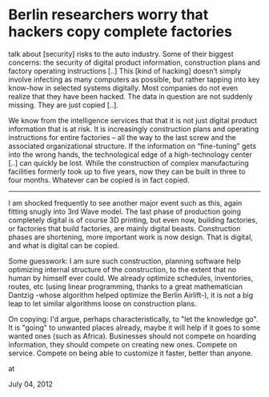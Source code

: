 # Berlin researchers worry that hackers copy complete factories
talk about [security] risks to the auto industry. Some of their biggest concerns: the security of digital product 
information, construction plans and factory operating instructions [..] This [kind of hacking] doesn’t simply involve infecting as many computers as possible, but
 rather tapping into key know-how in selected systems digitally. Most 
companies do not even realize that they have been hacked. The data in 
question are not suddenly missing. They are just copied [..].

We know from the intelligence services that that it is not just digital 
product information that is at risk. It is increasingly construction 
plans and operating instructions for entire factories – all the way to 
the last screw and the associated organizational structure. If the 
information on “fine-tuning” gets into the wrong hands, the 
technological edge of a high-technology center [..] can quickly 
be lost. While the construction of complex manufacturing facilities 
formerly took up to five years, now they can be built in three to four 
months. Whatever can be copied is in fact copied. 

---

I am shocked frequently to see  another  major event such as this, again fitting snugly into 3rd Wave model. The last phase of production going completely digital is of course 3D printing, but even now, building factories, or factories that build factories, are mainly digital beasts. Construction phases are shortening, more important work is now design. That is digital, and what is digital can be copied.

Some guesswork: I am sure such construction, planning software help optimizing internal structure of the construction, to the extent that no human by himself ever could. We already optimize schedules, inventories, routes, etc (using linear programming, thanks to a great mathematician Dantzig -whose algorithm helped optimize the Berlin Airlift-), it is not a big leap to let similar algorithms loose on construction plans. 

On copying: I'd argue, perhaps characteristically, to "let the knowledge go". It is "going" to unwanted places already, maybe it will help if it goes to some wanted ones (such as Africa). Businesses should not compete on hoarding information, they should compete on creating new ones. Compete on service. Compete on being able to customize it faster, better than anyone. 








at

July 04, 2012















